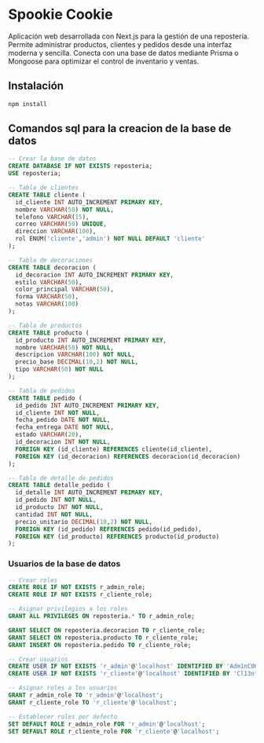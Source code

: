 # Spookie Cookie

Aplicación web desarrollada con Next.js para la gestión de una repostería. Permite administrar productos, clientes y pedidos desde una interfaz moderna y sencilla. Conecta con una base de datos mediante Prisma o Mongoose para optimizar el control de inventario y ventas.

## Instalación

```bash
npm install
```

## Comandos sql para la creacion de la base de datos

```sql
-- Crear la base de datos
CREATE DATABASE IF NOT EXISTS reposteria;
USE reposteria;

-- Tabla de clientes
CREATE TABLE cliente (
  id_cliente INT AUTO_INCREMENT PRIMARY KEY,
  nombre VARCHAR(50) NOT NULL,
  telefono VARCHAR(15),
  correo VARCHAR(50) UNIQUE,
  direccion VARCHAR(100),
  rol ENUM('cliente','admin') NOT NULL DEFAULT 'cliente'
);

-- Tabla de decoraciones
CREATE TABLE decoracion (
  id_decoracion INT AUTO_INCREMENT PRIMARY KEY,
  estilo VARCHAR(50),
  color_principal VARCHAR(50),
  forma VARCHAR(50),
  notas VARCHAR(100)
);

-- Tabla de productos
CREATE TABLE producto (
  id_producto INT AUTO_INCREMENT PRIMARY KEY,
  nombre VARCHAR(50) NOT NULL,
  descripcion VARCHAR(100) NOT NULL,
  precio_base DECIMAL(10,2) NOT NULL,
  tipo VARCHAR(50) NOT NULL
);

-- Tabla de pedidos
CREATE TABLE pedido (
  id_pedido INT AUTO_INCREMENT PRIMARY KEY,
  id_cliente INT NOT NULL,
  fecha_pedido DATE NOT NULL,
  fecha_entrega DATE NOT NULL,
  estado VARCHAR(20),
  id_decoracion INT NOT NULL,
  FOREIGN KEY (id_cliente) REFERENCES cliente(id_cliente),
  FOREIGN KEY (id_decoracion) REFERENCES decoracion(id_decoracion)
);

-- Tabla de detalle de pedidos
CREATE TABLE detalle_pedido (
  id_detalle INT AUTO_INCREMENT PRIMARY KEY,
  id_pedido INT NOT NULL,
  id_producto INT NOT NULL,
  cantidad INT NOT NULL,
  precio_unitario DECIMAL(10,2) NOT NULL,
  FOREIGN KEY (id_pedido) REFERENCES pedido(id_pedido),
  FOREIGN KEY (id_producto) REFERENCES producto(id_producto)
);
```

### Usuarios de la base de datos

```sql
-- Crear roles
CREATE ROLE IF NOT EXISTS r_admin_role;
CREATE ROLE IF NOT EXISTS r_cliente_role;

-- Asignar privilegios a los roles
GRANT ALL PRIVILEGES ON reposteria.* TO r_admin_role;

GRANT SELECT ON reposteria.decoracion TO r_cliente_role;
GRANT SELECT ON reposteria.producto TO r_cliente_role;
GRANT INSERT ON reposteria.pedido TO r_cliente_role;

-- Crear usuarios
CREATE USER IF NOT EXISTS 'r_admin'@'localhost' IDENTIFIED BY 'Adm1nC00kie!';
CREATE USER IF NOT EXISTS 'r_cliente'@'localhost' IDENTIFIED BY 'Cl13nt3C00kie!';

-- Asignar roles a los usuarios
GRANT r_admin_role TO 'r_admin'@'localhost';
GRANT r_cliente_role TO 'r_cliente'@'localhost';

-- Establecer roles por defecto
SET DEFAULT ROLE r_admin_role FOR 'r_admin'@'localhost';
SET DEFAULT ROLE r_cliente_role FOR 'r_cliente'@'localhost';
```

